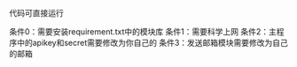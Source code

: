 代码可直接运行

  条件0：需要安装requirement.txt中的模块库
  条件1：需要科学上网
  条件2：主程序中的apikey和secret需要修改为你自己的
  条件3：发送邮箱模块需要修改为自己的邮箱
